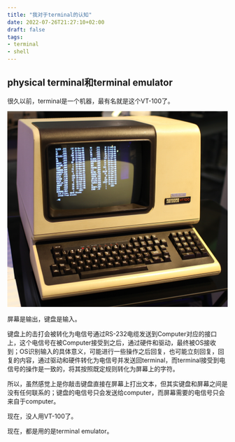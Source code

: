 ```yaml
---
title: "我对于terminal的认知"
date: 2022-07-26T21:27:10+02:00
draft: false
tags:
- terminal
- shell
---
```


## physical terminal和terminal emulator

很久以前，terminal是一个机器，最有名就是这个VT-100了。

![VT-100](/static/DEC_VT100_terminal.jpeg)

屏幕是输出，键盘是输入。

键盘上的击打会被转化为电信号通过RS-232电缆发送到Computer对应的接口上，这个电信号在被Computer接受到之后，通过硬件和驱动，最终被OS接收到；OS识别输入的具体意义，可能进行一些操作之后回复，也可能立刻回复，回复的内容，通过驱动和硬件转化为电信号并发送回terminal，而terminal接受到电信号的操作是一致的，将其按照既定规则转化为屏幕上的字符。

所以，虽然感觉上是你敲击键盘直接在屏幕上打出文本，但其实键盘和屏幕之间是没有任何联系的；键盘的电信号只会发送给computer，而屏幕需要的电信号只会来自于computer。

现在，没人用VT-100了。

现在，都是用的是terminal emulator。
